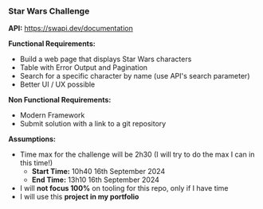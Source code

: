### Star Wars Challenge

**API:** https://swapi.dev/documentation

**Functional Requirements:**

- Build a web page that displays Star Wars characters
- Table with Error Output and Pagination
- Search for a specific character by name (use API's search parameter)
- Better UI / UX possible

**Non Functional Requirements:**

- Modern Framework
- Submit solution with a link to a git repository

**Assumptions:**

- Time max for the challenge will be 2h30 (I will try to do the max I can in this time!)
  - **Start Time:** 10h40 16th September 2024
  - **End Time:** 13h10 16th September 2024
- I will **not focus 100%** on tooling for this repo, only if I have time
- I will use this **project in my portfolio**
